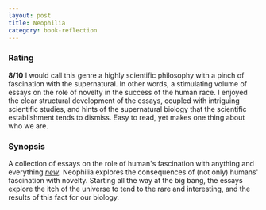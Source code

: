 ```yaml
---
layout: post
title: Neophilia
category: book-reflection
---
```


### Rating
**8/10** I would call this genre a highly scientific philosophy with a pinch of fascination with the supernatural. In other words, a stimulating volume of essays on the role of novelty in the success of the human race. I enjoyed the clear structural development of the essays, coupled with intriguing scientific studies, and hints of the supernatural biology that the scientific establishment tends to dismiss. Easy to read, yet makes one thing about who we are.

### Synopsis
A collection of essays on the role of human's fascination with anything and everything <ins>*new*</ins>. Neophilia explores the consequences of (not only) humans' fascination with novelty. Starting all the way at the big bang, the essays explore the itch of the universe to tend to the rare and interesting, and the results of this fact for our biology.